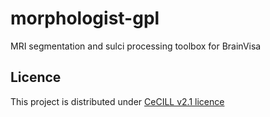 # morphologist-gpl
MRI segmentation and sulci processing toolbox for BrainVisa

## Licence
This project is distributed under [CeCILL v2.1 licence](https://cecill.info/licences/Licence_CeCILL_V2.1-en.html)
